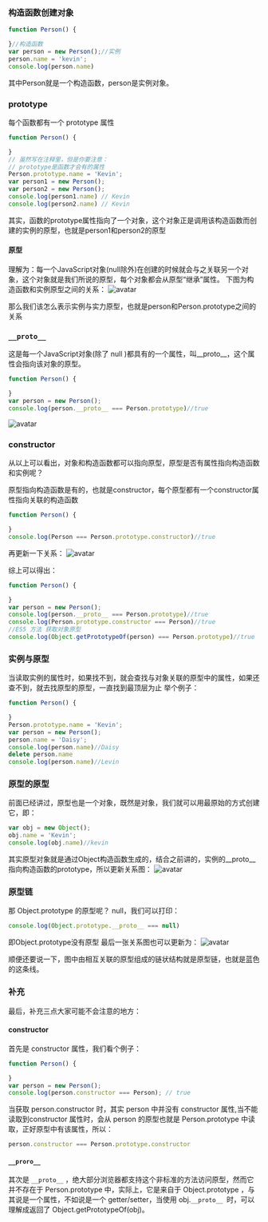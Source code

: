 ### 构造函数创建对象
```js
function Person() {

}//构造函数
var person = new Person();//实例
person.name = 'kevin';
console.log(person.name)
```
其中Person就是一个构造函数，person是实例对象。
### prototype
每个函数都有一个 prototype 属性
```js
function Person() {

}
// 虽然写在注释里，但是你要注意：
// prototype是函数才会有的属性
Person.prototype.name = 'Kevin';
var person1 = new Person();
var person2 = new Person();
console.log(person1.name) // Kevin
console.log(person2.name) // Kevin
```
其实，函数的prototype属性指向了一个对象，这个对象正是调用该构造函数而创建的实例的原型，也就是person1和person2的原型
#### 原型
理解为：每一个JavaScript对象(null除外)在创建的时候就会与之关联另一个对象，这个对象就是我们所说的原型，每个对象都会从原型“继承”属性。
下图为构造函数和实例原型之间的关系：
![avatar](https://github.com/mqyqingfeng/Blog/raw/master/Images/prototype1.png)

那么我们该怎么表示实例与实力原型，也就是person和Person.prototype之间的关系
### `__proto__`
这是每一个JavaScript对象(除了 null )都具有的一个属性，叫__proto__，这个属性会指向该对象的原型。
```js
function Person() {

}
var person = new Person();
console.log(person.__proto__ === Person.prototype)//true
```
![avatar](https://github.com/mqyqingfeng/Blog/raw/master/Images/prototype2.png)
### constructor
从以上可以看出，对象和构造函数都可以指向原型，原型是否有属性指向构造函数和实例呢？

原型指向构造函数是有的，也就是constructor，每个原型都有一个constructor属性指向关联的构造函数
```js
function Person() {

}
console.log(Person === Person.prototype.constructor)//true
```
再更新一下关系：
![avatar](https://github.com/mqyqingfeng/Blog/raw/master/Images/prototype3.png)

综上可以得出：
```js
function Person() {

}
var person = new Person();
console.log(person.__proto__ === Person.prototype)//true
console.log(Person.prototype.constructor === Person)//true
//ES5 方法 获取对象原型
console.log(Object.getPrototypeOf(person) === Person.prototype)//true
```
### 实例与原型
当读取实例的属性时，如果找不到，就会查找与对象关联的原型中的属性，如果还查不到，就去找原型的原型，一直找到最顶层为止
举个例子：
```js
function Person() {

}
Person.prototype.name = 'Kevin';
var person = new Person();
person.name = 'Daisy';
console.log(person.name)//Daisy
delete person.name
console.log(person.name)//Levin
```
### 原型的原型
前面已经讲过，原型也是一个对象，既然是对象，我们就可以用最原始的方式创建它，即：
```js
var obj = new Object();
obj.name = 'Kevin';
console.log(obj.name)//kevin
```
其实原型对象就是通过Object构造函数生成的，结合之前讲的，实例的__proto__指向构造函数的prototype，所以更新关系图：
![avatar](https://github.com/mqyqingfeng/Blog/raw/master/Images/prototype4.png)
### 原型链
那 Object.prototype 的原型呢？
null，我们可以打印：
```js
console.log(Object.prototype.__proto__ === null)
```
即Object.prototype没有原型
最后一张关系图也可以更新为：
![avatar](https://github.com/mqyqingfeng/Blog/raw/master/Images/prototype5.png)

顺便还要说一下，图中由相互关联的原型组成的链状结构就是原型链，也就是蓝色的这条线。
### 补充
最后，补充三点大家可能不会注意的地方：
#### constructor
首先是 constructor 属性，我们看个例子：
```js
function Person() {

}
var person = new Person();
console.log(person.constructor === Person); // true
```
当获取 person.constructor 时，其实 person 中并没有 constructor 属性,当不能读取到constructor 属性时，会从 person 的原型也就是 Person.prototype 中读取，正好原型中有该属性，所以：
```js
person.constructor === Person.prototype.constructor
```
#### `__proro__`
其次是 `__proto__` ，绝大部分浏览器都支持这个非标准的方法访问原型，然而它并不存在于 Person.prototype 中，实际上，它是来自于 Object.prototype ，与其说是一个属性，不如说是一个 getter/setter，当使用 obj.`__proto__ `时，可以理解成返回了 Object.getPrototypeOf(obj)。




